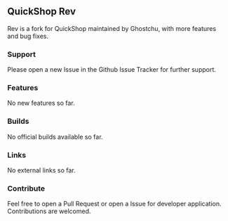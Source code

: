 ## QuickShop Rev
Rev is a fork for QuickShop maintained by Ghostchu, with more features and bug fixes.  

### Support
Please open a new Issue in the Github Issue Tracker for further support.

### Features
No new features so far.

### Builds
No official builds available so far.

### Links
No external links so far.

### Contribute
Feel free to open a Pull Request or open a Issue for developer application. Contributions are welcomed.
